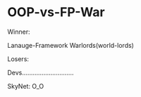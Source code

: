 # OOP-vs-FP-War

Winner:

Lanauge-Framework Warlords(world-lords)

Losers:

Devs.............................


SkyNet: O_O

